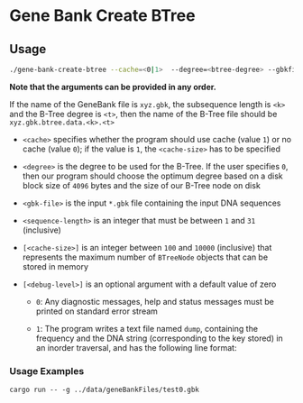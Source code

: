 # Gene Bank Create BTree

## Usage

```bash
./gene-bank-create-btree --cache=<0|1>  --degree=<btree-degree> --gbkfile=<gbk-file> --length=<sequence-length> [--cachesize=<n>] [--debug=0|1]
```

**Note that the arguments can be provided in any order.**

If the name of the GeneBank file is `xyz.gbk`, the subsequence length is `<k>` and the B-Tree degree
is `<t>`, then the name of the B-Tree file should be `xyz.gbk.btree.data.<k>.<t>`

- `<cache>` specifies whether the program should use cache (value `1`) or
no cache (value `0`); if the value is `1`, the `<cache-size>` has to be specified

- `<degree>` is the degree to be used for the B-Tree. If the user specifies `0`, then our
program should choose the optimum degree based on a disk block size of `4096` bytes and the
size of our B-Tree node on disk

- `<gbk-file>` is the input `*.gbk` file containing the input DNA sequences

- `<sequence-length>` is an integer that must be between `1` and `31` (inclusive)

- `[<cache-size>]` is an integer between `100` and `10000` (inclusive) that represents the
maximum number of `BTreeNode` objects that can be stored in memory

- `[<debug-level>]` is an optional argument with a default value of zero

    - `0`: Any diagnostic messages, help and status messages must be printed on standard
    error stream

    - `1`: The program writes a text file named `dump`, containing the frequency and the DNA
    string (corresponding to the key stored) in an inorder traversal, and has the following
    line format:

### Usage Examples

`cargo run -- -g ../data/geneBankFiles/test0.gbk`